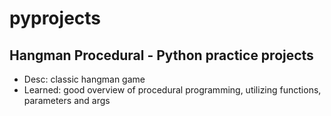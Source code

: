 # pyprojects
Hangman Procedural - Python practice projects
---------------------------------------------
* Desc: classic hangman game
* Learned: good overview of procedural programming, utilizing functions, parameters and args

